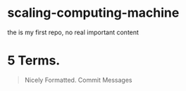 # scaling-computing-machine
the is my first repo, no real important content

# 5 Terms.
> Nicely Formatted.
> Commit Messages
